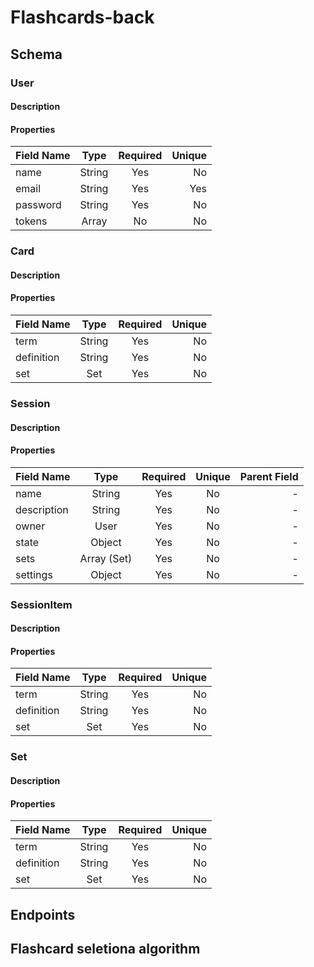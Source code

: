 # Flashcards-back

## Schema

### User

#### Description

#### Properties

| Field Name    | Type           | Required  | Unique |
| ------------- |:-------------:| :-----:| -----:|
| name     | String | Yes | No  |
| email    | String | Yes | Yes | 
| password | String | Yes | No  |
| tokens   | Array  | No  | No  |

### Card

#### Description 

#### Properties

| Field Name    | Type           | Required  | Unique |
| ------------- |:-------------:| :-----:| -----:|
| term          | String | Yes | No  |
| definition    | String | Yes | No | 
| set           | Set    | Yes | No  |

### Session

#### Description 

#### Properties

| Field Name    | Type           | Required  | Unique | Parent Field |
| ------------- |:-------------:| :-----:| :-----:| -----:|
| name          | String | Yes | No  | - |
| description   | String | Yes | No  | - |
| owner         | User   | Yes | No  | - |
| state         | Object   | Yes | No | - |
| sets          | Array (Set) | Yes | No | - |
| settings      | Object | Yes | No | - |

### SessionItem

#### Description 

#### Properties

| Field Name    | Type           | Required  | Unique |
| ------------- |:-------------:| :-----:| -----:|
| term          | String | Yes | No  |
| definition    | String | Yes | No | 
| set           | Set    | Yes | No  |

### Set

#### Description 

#### Properties

| Field Name    | Type           | Required  | Unique |
| ------------- |:-------------:| :-----:| -----:|
| term          | String | Yes | No  |
| definition    | String | Yes | No | 
| set           | Set    | Yes | No  |

## Endpoints

## Flashcard seletiona algorithm
